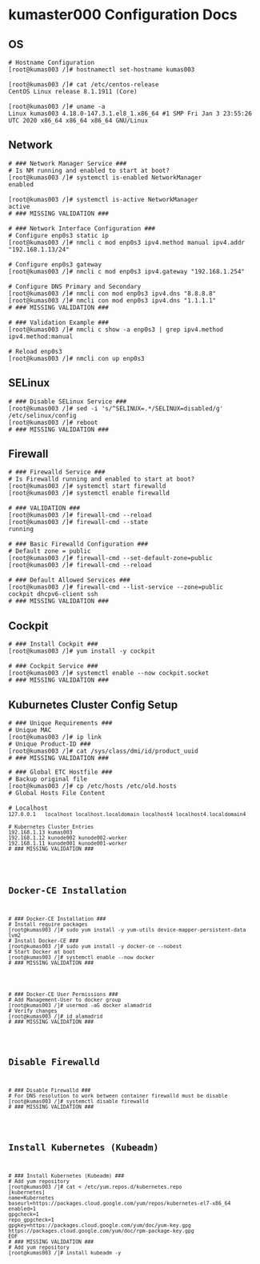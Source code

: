 # kumaster000 Configuration Docs
## OS
<pre>
<code># Hostname Configuration</code>
<code>[root@kumas003 /]# hostnamectl set-hostname kumas003</code>

<code>[root@kumas003 /]# cat /etc/centos-release</code>
<code>CentOS Linux release 8.1.1911 (Core)</code>

<code>[root@kumas003 /]# uname -a</code>
<code>Linux kumas003 4.18.0-147.3.1.el8_1.x86_64 #1 SMP Fri Jan 3 23:55:26 UTC 2020 x86_64 x86_64 x86_64 GNU/Linux</code>
</pre>

## Network
<pre>
<code># ### Network Manager Service ###</code>
<code># Is NM running and enabled to start at boot?</code>
<code>[root@kumas003 /]# systemctl is-enabled NetworkManager</code>
<code>enabled</code>

<code>[root@kumas003 /]# systemctl is-active NetworkManager</code>
<code>active</code>
<code># ### MISSING VALIDATION ###</code>

<code># ### Network Interface Configuration ###</code>
<code># Configure enp0s3 static ip</code>
<code>[root@kumas003 /]# nmcli c mod enp0s3 ipv4.method manual ipv4.addr "192.168.1.13/24"</code>

<code># Configure enp0s3 gateway</code>
<code>[root@kumas003 /]# nmcli c mod enp0s3 ipv4.gateway "192.168.1.254"</code>

<code># Configure DNS Primary and Secondary</code>
<code>[root@kumas003 /]# nmcli con mod enp0s3 ipv4.dns "8.8.8.8"</code>
<code>[root@kumas003 /]# nmcli con mod enp0s3 ipv4.dns "1.1.1.1"</code>
<code># ### MISSING VALIDATION ###</code>

<code># ### Validation Example ###</code>
<code>[root@kumas003 /]# nmcli c show -a enp0s3 | grep ipv4.method</code>
<code>ipv4.method:manual</code>

<code># Reload enp0s3</code>
<code>[root@kumas003 /]# nmcli con up enp0s3</code>
</pre>

## SELinux
<pre>
<code># ### Disable SELinux Service ###</code>
<code>[root@kumas003 /]# sed -i 's/^SELINUX=.*/SELINUX=disabled/g' /etc/selinux/config</code>
<code>[root@kumas003 /]# reboot</code>
<code># ### MISSING VALIDATION ###</code>
</pre>

## Firewall
<pre>
<code># ### Firewalld Service ###</code>
<code># Is Firewalld running and enabled to start at boot?</code>
<code>[root@kumas003 /]# systemctl start firewalld</code>
<code>[root@kumas003 /]# systemctl enable firewalld</code>

<code># ### VALIDATION ###</code>
<code>[root@kumas003 /]# firewall-cmd --reload</code>
<code>[root@kumas003 /]# firewall-cmd --state</code>
<code>running</code>

<code># ### Basic Firewalld Configuration ###</code>
<code># Default zone = public</code>
<code>[root@kumas003 /]# firewall-cmd --set-default-zone=public</code>
<code>[root@kumas003 /]# firewall-cmd --reload</code>

<code># ### Default Allowed Services ###</code>
<code>[root@kumas003 /]# firewall-cmd --list-service --zone=public</code>
<code>cockpit dhcpv6-client ssh</code>
<code># ### MISSING VALIDATION ###</code>
</pre>

## Cockpit
<pre>
<code># ### Install Cockpit ###</code>
<code>[root@kumas003 /]# yum install -y cockpit</code>

<code># ### Cockpit Service ###</code>
<code>[root@kumas003 /]# systemctl enable --now cockpit.socket</code>
<code># ### MISSING VALIDATION ###</code>
</pre>

## Kuburnetes Cluster Config Setup
<pre>
<code># ### Unique Requirements ###</code>
<code># Unique MAC</code>
<code>[root@kumas003 /]# ip link</code>
<code># Unique Product-ID ###</code>
<code>[root@kumas003 /]# cat /sys/class/dmi/id/product_uuid</code>
<code># ### MISSING VALIDATION ###</code>
</pre>

<pre>
<code># ### Global ETC Hostfile ###</code>
<code># Backup original file</code>
<code>[root@kumas003 /]# cp /etc/hosts /etc/old.hosts</code>
<code># Global Hosts File Content</code>

<code># Localhost
<code>127.0.0.1   localhost localhost.localdomain localhost4 localhost4.localdomain4</code>

<code># Kubernetes Cluster Entries</code>
<code>192.168.1.13 kumas003</code>
<code>192.168.1.12 kunode002 kunode002-worker</code>
<code>192.168.1.11 kunode001 kunode001-worker</code>
<code># ### MISSING VALIDATION ###</code>
</pre>

## Docker-CE Installation
<pre>
<code># ### Docker-CE Installation ###</code>
<code># Install require packages</code>
<code>[root@kumas003 /]# sudo yum install -y yum-utils device-mapper-persistent-data lvm2</code>
<code># Install Docker-CE ###</code>
<code>[root@kumas003 /]# sudo yum install -y docker-ce --nobest</code>
<code># Start Docker at boot</code>
<code>[root@kumas003 /]# systemctl enable --now docker</code>
<code># ### MISSING VALIDATION ###</code>
</pre>

<pre>
<code># ### Docker-CE User Permissions ###</code>
<code># Add Management-User to docker group</code>
<code>[root@kumas003 /]# usermod -aG docker alamadrid</code>
<code># Verify changes</code>
<code>[root@kumas003 /]# id alamadrid</code>
<code># ### MISSING VALIDATION ###</code>
</pre>

## Disable Firewalld
<pre>
<code># ### Disable Firewalld ###</code>
<code># For DNS resolution to work between container firewalld must be disable</code>
<code>[root@kumas003 /]# systemctl disable firewalld</code>
<code># ### MISSING VALIDATION ###</code>
</pre>

## Install Kubernetes (Kubeadm)
<pre>
<code># ### Install Kubernetes (Kubeadm) ###</code>
<code># Add yum repository</code>
<code>[root@kumas003 /]# cat <<EOF > /etc/yum.repos.d/kubernetes.repo
[kubernetes]
name=Kubernetes
baseurl=https://packages.cloud.google.com/yum/repos/kubernetes-el7-x86_64
enabled=1
gpgcheck=1
repo_gpgcheck=1
gpgkey=https://packages.cloud.google.com/yum/doc/yum-key.gpg https://packages.cloud.google.com/yum/doc/rpm-package-key.gpg
EOF</code>
<code># ### MISSING VALIDATION ###</code>
<code># Add yum repository</code>
<code>[root@kumas003 /]# install kubeadm -y</code>
</pre>


